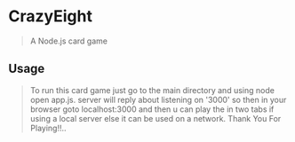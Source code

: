 # CrazyEight
>A Node.js card game
## Usage
>To run this card game just go to the main directory and using node open app.js.
server will reply about listening on '3000'
so then in your browser goto localhost:3000
and then u can play the in two tabs if using a local server else it can be used on a network.
Thank You For Playing!!..
